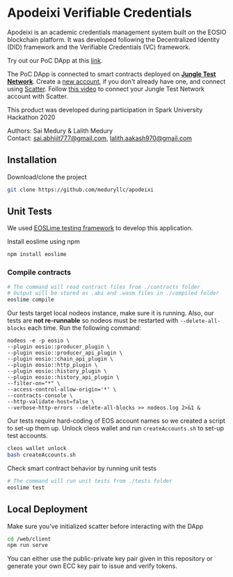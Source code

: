 # Apodeixi Verifiable Credentials

Apodeixi is an academic credentials management system built on the EOSIO blockchain platform. It was developed following the Decentralized Identity (DID) framework and the Verifiable Credentials (VC) framework.

Try out our PoC DApp at this [link](https://meduryllc.github.io/apodeixi/).

The PoC DApp is connected to smart contracts deployed on [**Jungle Test Network**](https://jungletestnet.io/). Create a [new account](https://eosio.stackexchange.com/a/3247), if you don't already have one, and connect using [Scatter](https://get-scatter.com/). Follow [this video](https://www.youtube.com/watch?v=6Yf-cHg4k90) to connect your Jungle Test Network account with Scatter.

This product was developed during participation in Spark University Hackathon 2020

Authors: Sai Medury & Lalith Medury \
Contact: sai.abhijit777@gmail.com, lalith.aakash970@gmail.com

## Installation

Download/clone the project

```bash
git clone https://github.com/meduryllc/apodeixi
```

## Unit Tests

We used [EOSLime testing framework](https://github.com/LimeChain/eoslime) to develop this application.

Install eoslime using npm
```bash
npm install eoslime
```
### Compile contracts

```bash
# The command will read contract files from ./contracts folder
# Output will be stored as .abi and .wasm files in ./compiled folder
eoslime compile
```

Our tests target local nodeos instance, make sure it is running. Also, our tests are **not re-runnable** so nodeos must be restarted with `--delete-all-blocks` each time. Run the following command:
```
nodeos -e -p eosio \
--plugin eosio::producer_plugin \
--plugin eosio::producer_api_plugin \
--plugin eosio::chain_api_plugin \
--plugin eosio::http_plugin \
--plugin eosio::history_plugin \
--plugin eosio::history_api_plugin \
--filter-on="*" \
--access-control-allow-origin='*' \
--contracts-console \
--http-validate-host=false \
--verbose-http-errors --delete-all-blocks >> nodeos.log 2>&1 &
```

Our tests require hard-coding of EOS account names so we created a script to set-up them up. Unlock cleos wallet and run `createAccounts.sh` to set-up test accounts.
```bash
cleos wallet unlock
bash createAccounts.sh
```

Check smart contract behavior by running unit tests
```bash
# The command will run unit tests from ./tests folder
eoslime test
```

## Local Deployment
Make sure you've initialized scatter before interacting with the DApp
```bash
cd /web/client
npm run serve
```

You can either use the public-private key pair given in this repository or generate your own ECC key pair to issue and verify tokens.
